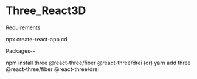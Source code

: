 # Three_React3D


Requirements

npx create-react-app <your-app-name>
cd <your-app-name>


Packages--

npm install three @react-three/fiber @react-three/drei
    (or)
yarn add three @react-three/fiber @react-three/drei

